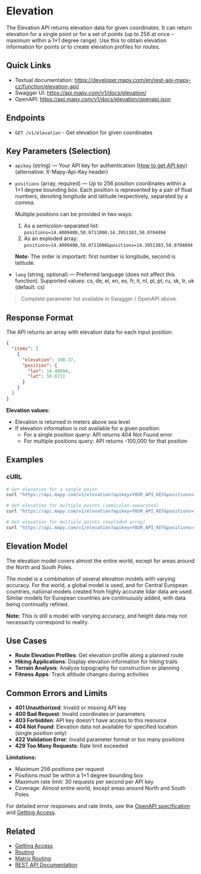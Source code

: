 # Elevation

The Elevation API returns elevation data for given coordinates. It can return elevation for a single point or for a set of points (up to 256 at once – maximum within a 1×1 degree range). Use this to obtain elevation information for points or to create elevation profiles for routes.

## Quick Links

- Textual documentation: https://developer.mapy.com/en/rest-api-mapy-cz/function/elevation-api/
- Swagger UI: https://api.mapy.com/v1/docs/elevation/
- OpenAPI: https://api.mapy.com/v1/docs/elevation/openapi.json

## Endpoints

- `GET /v1/elevation` - Get elevation for given coordinates

## Key Parameters (Selection)

- `apikey` (string) — Your API key for authentication ([How to get API key](getting-access.md)) (alternative: X-Mapy-Api-Key header)
- `positions` (array, required) — Up to 256 position coordinates within a 1×1 degree bounding box. Each position is represented by a pair of float numbers, denoting longitude and latitude respectively, separated by a comma.
  
  Multiple positions can be provided in two ways:
  1. As a semicolon-separated list: `positions=14.4009400,50.0711000;14.3951303,50.0704094`
  2. As an exploded array: `positions=14.4009400,50.0711000&positions=14.3951303,50.0704094`
  
  **Note:** The order is important: first number is longitude, second is latitude.
- `lang` (string, optional) — Preferred language (does not affect this function). Supported values: cs, de, el, en, es, fr, it, nl, pl, pt, ru, sk, tr, uk (default: cs)

> Complete parameter list available in Swagger / OpenAPI above.

## Response Format

The API returns an array with elevation data for each input position:

```json
{
  "items": [
    {
      "elevation": 198.37,
      "position": {
        "lon": 14.40094,
        "lat": 50.0711
      }
    }
  ]
}
```

**Elevation values:**
- Elevation is returned in meters above sea level
- If elevation information is not available for a given position:
  - For a single position query: API returns 404 Not Found error
  - For multiple positions query: API returns -100,000 for that position

## Examples

### cURL

```bash
# Get elevation for a single point
curl "https://api.mapy.com/v1/elevation?apikey=YOUR_API_KEY&positions=14.4009400,50.0711000"

# Get elevation for multiple points (semicolon-separated)
curl "https://api.mapy.com/v1/elevation?apikey=YOUR_API_KEY&positions=14.4009400,50.0711000;14.3951303,50.0704094"

# Get elevation for multiple points (exploded array)
curl "https://api.mapy.com/v1/elevation?apikey=YOUR_API_KEY&positions=14.4009400,50.0711000&positions=14.3951303,50.0704094"
```

## Elevation Model

The elevation model covers almost the entire world, except for areas around the North and South Poles.

The model is a combination of several elevation models with varying accuracy. For the world, a global model is used, and for Central European countries, national models created from highly accurate lidar data are used. Similar models for European countries are continuously added, with data being continually refined.

**Note:** This is still a model with varying accuracy, and height data may not necessarily correspond to reality.

## Use Cases

- **Route Elevation Profiles**: Get elevation profile along a planned route
- **Hiking Applications**: Display elevation information for hiking trails
- **Terrain Analysis**: Analyze topography for construction or planning
- **Fitness Apps**: Track altitude changes during activities

## Common Errors and Limits

- **401 Unauthorized**: Invalid or missing API key
- **400 Bad Request**: Invalid coordinates or parameters
- **403 Forbidden**: API key doesn't have access to this resource
- **404 Not Found**: Elevation data not available for specified location (single position only)
- **422 Validation Error**: Invalid parameter format or too many positions
- **429 Too Many Requests**: Rate limit exceeded

**Limitations:**
- Maximum 256 positions per request
- Positions must be within a 1×1 degree bounding box
- Maximum rate limit: 30 requests per second per API key
- Coverage: Almost entire world, except areas around North and South Poles

For detailed error responses and rate limits, see the [OpenAPI specification](https://api.mapy.com/v1/docs/elevation/openapi.json) and [Getting Access](getting-access.md).

## Related

- [Getting Access](getting-access.md)
- [Routing](routing.md)
- [Matrix Routing](matrix-routing.md)
- [REST API Documentation](README.md)


